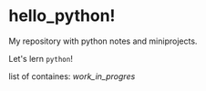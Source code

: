 # hello_python!
My repository with python notes and miniprojects.

Let's lern `python`!

list of containes: 
_work_in_progres_
